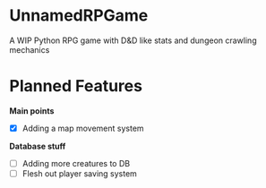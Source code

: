 # UnnamedRPGame
A WIP Python RPG game with D&amp;D like stats and dungeon crawling mechanics

# Planned Features
**Main points**
- [x] Adding a map movement system



**Database stuff**
- [ ] Adding more creatures to DB
- [ ] Flesh out player saving system

